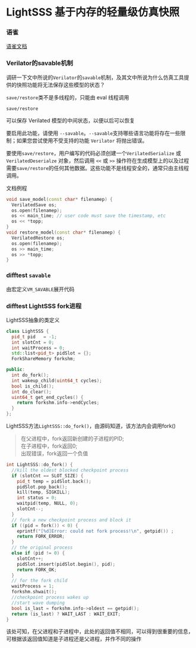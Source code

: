 # LightSSS 基于内存的轻量级仿真快照


### 语雀
[语雀文档](https://xiangshan.yuque.com/euzvvh/cv6gyu/yvlupi)


### Verilator的savable机制
调研一下文中所说的`Verilator`的`savable`机制，及其文中所说为什么仿真工具提供的快照功能将无法保存这些模型的状态？

`save/restore`类不是多线程的，只能由 eval 线程调用

`save/restore`

可以保存 Verilated 模型的中间状态，以便以后可以恢复

要启用此功能，请使用 `--savable`。`--savable`支持哪些语言功能将存在一些限制；如果您尝试使用不受支持的功能 `Verilator` 将抛出错误。

要使用`save/restore`，用户编写的代码必须创建一个`VerilatedSerialize` 或 `VerilatedDeserialze` 对象，然后调用
`<<` 或 `>>` 操作符在生成模型上的以及过程需要`save/restore`的任何其他数据。这些功能不是线程安全的，通常只由主线程调用。

文档例程
```cpp
void save_model(const char* filenamep) {
  VerilatedSave os;
  os.open(filenamep);
  os << main_time; // user code must save the timestamp, etc
  os << *topp;
}
void restore_model(const char* filenamep) {
  VerilatedRestore os;
  os.open(filenamep);
  os >> main_time;
  os >> *topp;
}
```

### difftest `savable`

由宏定义`VM_SAVABLE`展开代码



### difftest LightSSS fork进程
LightSSS抽象的类定义
```cpp
class LightSSS {
  pid_t pid   = -1;
  int slotCnt = 0;
  int waitProcess = 0;
  std::list<pid_t> pidSlot = {};
  ForkShareMemory forkshm;

public:
  int do_fork();
  int wakeup_child(uint64_t cycles);
  bool is_child();
  int do_clear();
  uint64_t get_end_cycles() {
    return forkshm.info->endCycles;
  }
};
```


LightSSS方法`LightSSS::do_fork()`，由源码知道，该方法内会调用fork()

> 在父进程中，fork返回新创建的子进程的PID;  
  在子进程中，fork返回0;  
  出现错误，fork返回一个负值



```cpp
int LightSSS::do_fork() {
  //kill the oldest blocked checkpoint process
  if (slotCnt == SLOT_SIZE) {
    pid_t temp = pidSlot.back();
    pidSlot.pop_back();
    kill(temp, SIGKILL);
    int status = 0;
    waitpid(temp, NULL, 0);
    slotCnt--;
  }
  // fork a new checkpoint process and block it
  if ((pid = fork()) < 0) {
    eprintf("[%d]Error: could not fork process!\n", getpid()) ;
    return FORK_ERROR;
  }
  // the original process
  else if (pid != 0) {
    slotCnt++;
    pidSlot.insert(pidSlot.begin(), pid);
    return FORK_OK;
  }
  // for the fork child
  waitProcess = 1;
  forkshm.shwait();
  //checkpoint process wakes up
  //start wave dumping
  bool is_last = forkshm.info->oldest == getpid();
  return (is_last) ? WAIT_LAST : WAIT_EXIT;
}
```

该处可知，在父进程和子进程中，此处的返回值不相同，可以得到很重要的信息，可根据该返回值知道是子进程还是父进程，并作不同的操作